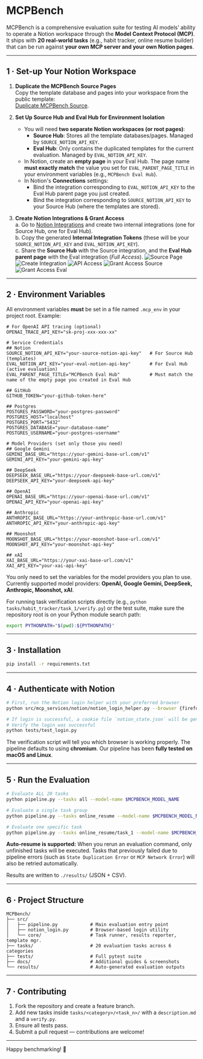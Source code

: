 # MCPBench

MCPBench is a comprehensive evaluation suite for testing AI models’ ability to operate a Notion workspace through the **Model Context Protocol (MCP)**.  
It ships with **20 real-world tasks** (e.g., habit tracker, online resume builder) that can be run against **your own MCP server and your own Notion pages**.

---

## 1 · Set-up Your Notion Workspace

1. **Duplicate the MCPBench Source Pages**  
   Copy the template database and pages into your workspace from the public template:  
   [Duplicate MCPBench Source](https://painted-tennis-ebc.notion.site/MCPBench-Source-Hub-23181626b6d7805fb3a7d59c63033819).

2. **Set Up Source Hub and Eval Hub for Environment Isolation**
   - You will need **two separate Notion workspaces (or root pages)**:
     - **Source Hub**: Stores all the template databases/pages. Managed by `SOURCE_NOTION_API_KEY`.
     - **Eval Hub**: Only contains the duplicated templates for the current evaluation. Managed by `EVAL_NOTION_API_KEY`.
   - In Notion, create an **empty page** in your Eval Hub. The page name **must exactly match** the value you set for `EVAL_PARENT_PAGE_TITLE` in your environment variables (e.g., `MCPBench Eval Hub`).
   - In Notion's **Connections** settings:
     - Bind the integration corresponding to `EVAL_NOTION_API_KEY` to the Eval Hub parent page you just created.
     - Bind the integration corresponding to `SOURCE_NOTION_API_KEY` to your Source Hub (where the templates are stored).

3. **Create Notion Integrations & Grant Access**  
   a. Go to [Notion Integrations](https://www.notion.so/profile/integrations) and create two internal integrations (one for Source Hub, one for Eval Hub).  
   b. Copy the generated **Internal Integration Tokens** (these will be your `SOURCE_NOTION_API_KEY` and `EVAL_NOTION_API_KEY`).  
   c. Share the **Source Hub** with the Source integration, and the **Eval Hub parent page** with the Eval integration (*Full Access*).
   ![Source Page](asset/source_page.png)
   ![Create Integration](asset/create_integration.png)
   ![API Access](asset/api_access.png)
   ![Grant Access Source](asset/grant_access_source.png)
   ![Grant Access Eval](asset/grant_access_eval.png)

---

## 2 · Environment Variables

All environment variables **must** be set in a file named `.mcp_env` in your project root. Example:

```env
# For OpenAI API tracing (optional)
OPENAI_TRACE_API_KEY="sk-proj-xxx-xxx-xx"

# Service Credentials
## Notion
SOURCE_NOTION_API_KEY="your-source-notion-api-key"   # For Source Hub (templates)
EVAL_NOTION_API_KEY="your-eval-notion-api-key"       # For Eval Hub (active evaluation)
EVAL_PARENT_PAGE_TITLE="MCPBench Eval Hub"           # Must match the name of the empty page you created in Eval Hub

## GitHub
GITHUB_TOKEN="your-github-token-here"

## Postgres
POSTGRES_PASSWORD="your-postgres-password"
POSTGRES_HOST="localhost"
POSTGRES_PORT="5432"
POSTGRES_DATABASE="your-database-name"
POSTGRES_USERNAME="your-postgres-username"

# Model Providers (set only those you need)
## Google Gemini
GEMINI_BASE_URL="https://your-gemini-base-url.com/v1"
GEMINI_API_KEY="your-gemini-api-key"

## DeepSeek
DEEPSEEK_BASE_URL="https://your-deepseek-base-url.com/v1"
DEEPSEEK_API_KEY="your-deepseek-api-key"

## OpenAI
OPENAI_BASE_URL="https://your-openai-base-url.com/v1"
OPENAI_API_KEY="your-openai-api-key"

## Anthropic
ANTHROPIC_BASE_URL="https://your-anthropic-base-url.com/v1"
ANTHROPIC_API_KEY="your-anthropic-api-key"

## Moonshot
MOONSHOT_BASE_URL="https://your-moonshot-base-url.com/v1"
MOONSHOT_API_KEY="your-moonshot-api-key"

## xAI
XAI_BASE_URL="https://your-xai-base-url.com/v1"
XAI_API_KEY="your-xai-api-key"
```

You only need to set the variables for the model providers you plan to use. Currently supported model providers: **OpenAI, Google Gemini, DeepSeek, Anthropic, Moonshot, xAI**.

For running task verification scripts directly (e.g., `python tasks/habit_tracker/task_1/verify.py`) or the test suite, make sure the repository root is on your Python module search path:

```bash
export PYTHONPATH="$(pwd):${PYTHONPATH}"
```

---

## 3 · Installation

```bash
pip install -r requirements.txt
```

---

## 4 · Authenticate with Notion

```bash
# First, run the Notion login helper with your preferred browser
python src/mcp_services/notion/notion_login_helper.py --browser {firefox|chromium}

# If login is successful, a cookie file `notion_state.json` will be generated in the project root
# Verify the login was successful
python tests/test_login.py
```

The verification script will tell you which browser is working properly. The pipeline defaults to using **chromium**. Our pipeline has been **fully tested on macOS and Linux**.

---

## 5 · Run the Evaluation

```bash
# Evaluate ALL 20 tasks
python pipeline.py --tasks all --model-name $MCPBENCH_MODEL_NAME

# Evaluate a single task group
python pipeline.py --tasks online_resume --model-name $MCPBENCH_MODEL_NAME

# Evaluate one specific task
python pipeline.py --tasks online_resume/task_1 --model-name $MCPBENCH_MODEL_NAME
```

**Auto-resume is supported:** When you rerun an evaluation command, only unfinished tasks will be executed. Tasks that previously failed due to pipeline errors (such as `State Duplication Error` or `MCP Network Error`) will also be retried automatically.

Results are written to `./results/` (JSON + CSV).  

---

## 6 · Project Structure

```
MCPBench/
├── src/
│   ├── pipeline.py            # Main evaluation entry point
│   ├── notion_login.py        # Browser-based login utility
│   └── core/                  # Task runner, results reporter, template mgr.
├── tasks/                     # 20 evaluation tasks across 6 categories
├── tests/                     # Full pytest suite
├── docs/                      # Additional guides & screenshots
└── results/                   # Auto-generated evaluation outputs
```

---

## 7 · Contributing

1. Fork the repository and create a feature branch.  
2. Add new tasks inside `tasks/<category>/<task_n>/` with a `description.md` and a `verify.py`.  
3. Ensure all tests pass.  
4. Submit a pull request — contributions are welcome!

---

Happy benchmarking! 🎉